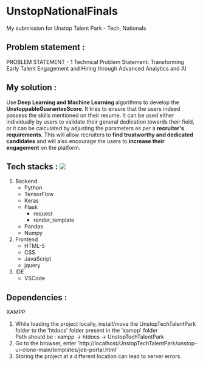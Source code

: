 # UnstopNationalFinals
My submission for  Unstop Talent Park - Tech, Nationals

## Problem statement :
PROBLEM STATEMENT - 1 Technical Problem Statement: Transforming Early Talent Engagement and Hiring through Advanced Analytics and AI 

## My solution :
Use<b> Deep Learning and Machine Learning </b>algorithms to develop the <b>UnstoppableGuaranteeScore</b>. It tries to ensure that the users indeed possess the skills mentioned on their resume. It can be used either individually by users to validate their general dedication towards their field, or it can be calculated by adjusting the parameters as per a <b>recruiter's requirements</b>. This will allow recruiters to <b>find trustworthy and dedicated candidates</b> and will also encourage the users to <b>increase their engagement</b> on the platform.


  
## Tech stacks : <img src="https://skillicons.dev/icons?i=py,tensorflow,sklearn,flask,html,jquery,js,css,vscode" />
1. Backend
   - Python
    - TensorFlow
    - Keras
    - Flask
      - request
      - render_template
    - Pandas
    - Numpy
2. Frontend
   - HTML-5
   - CSS
   - JavaScript
    - jquery
3. IDE 
   - VSCode

## Dependencies : <img src >
XAMPP<br>
1. While loading the project locally, install/move the UnstopTechTalentPark folder to the 'htdocs' folder present in the 'xampp' folder<br>
    Path should be : xampp -> htdocs -> UnstopTechTalentPark
2. Go to the browser, enter 'http://localhost/UnstopTechTalentPark/unstop-ui-clone-main/templates/job-portal.html'
3. Storing the project at a different location can lead to server errors.

